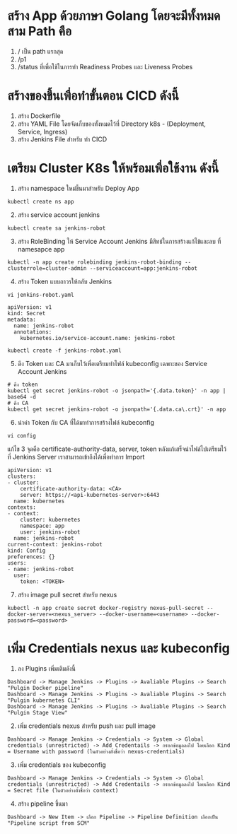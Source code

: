 # สร้าง App ด้วยภาษา Golang โดยจะมีทั้งหมดสาม Path คือ
1. / เป็น path แรกสุด
2. /p1
3. /status ที่เพื่อใช้ในการทำ Readiness Probes และ Liveness Probes

# สร้างของขึ้นเพื่อทำขั้นตอน CICD ดังนี้ 
1. สร้าง Dockerfile
2. สร้าง YAML File โดยจัดเก็บของทั้งหมดไว้ที่ Directory k8s - (Deployment, Service, Ingress)
3. สร้าง Jenkins File สำหรับ ทำ CICD

# เตรียม Cluster K8s ให้พร้อมเพื่อใช้งาน ดังนี้
1. สร้าง namespace ใหม่ขึ้นมาสำหรับ Deploy App
```
kubectl create ns app
```

2. สร้าง service account jenkins
```
kubectl create sa jenkins-robot
```

3. สร้าง RoleBinding ให้ Service Account Jenkins มีสิทธ์ในการสร้างแก้ไข้และลบ ที่ namesapce app
```
kubectl -n app create rolebinding jenkins-robot-binding --clusterrole=cluster-admin --serviceaccount=app:jenkins-robot
```

4. สร้าง Token แบบถาวรให้กลับ Jenkins
```
vi jenkins-robot.yaml
```
```
apiVersion: v1
kind: Secret
metadata:
  name: jenkins-robot
  annotations:
    kubernetes.io/service-account.name: jenkins-robot
```
```
kubectl create -f jenkins-robot.yaml
```
5. ดึง Token และ CA มาเก็บไว้เพื่อเตรียมทำไฟล์ kubeconfig เฉพาะของ Service Account Jenkins
```
# ดึง token
kubectl get secret jenkins-robot -o jsonpath='{.data.token}' -n app | base64 -d
# ดึง CA
kubectl get secret jenkins-robot -o jsonpath='{.data.ca\.crt}' -n app
```
6. นำค่า Token กับ CA ที่ได้มาทำการสร้างไฟล์ kubeconfig 
```
vi config
```
แก้ไข 3 จุดคือ certificate-authority-data, server, token หลังแก้เสร็จนำไฟล์ไปเตรียมไว้ ที่ Jenkins Server เราสามารถเข้าถึงได้เพื่อทำการ Import
```
apiVersion: v1
clusters:
- cluster:
    certificate-authority-data: <CA>
    server: https://<api-kubernetes-server>:6443
  name: kubernetes
contexts:
- context:
    cluster: kubernetes
    namespace: app
    user: jenkins-robot
  name: jenkins-robot
current-context: jenkins-robot
kind: Config
preferences: {}
users:
- name: jenkins-robot
  user:
    token: <TOKEN>
```
7. สร้าง image pull secret สำหรับ nexus
```
kubectl -n app create secret docker-registry nexus-pull-secret --docker-server=<nexus_server> --docker-username=<username> --docker-password=<password>
```

# เพิ่ม Credentials nexus และ kubeconfig 
1. ลง Plugins เพิ่มเติมดังนี้
```
Dashboard -> Manage Jenkins -> Plugins -> Avaliable Plugins -> Search "Pulgin Docker pipeline"
Dashboard -> Manage Jenkins -> Plugins -> Avaliable Plugins -> Search "Pulgin kubernetes CLI"
Dashboard -> Manage Jenkins -> Plugins -> Avaliable Plugins -> Search "Pulgin Stage View"
```
2. เพิ่ม credentials nexus สำหรับ push และ pull image
```
Dashboard -> Manage Jenkins -> Credentials -> System -> Global credentials (unrestricted) -> Add Credentails -> กรอกข้อมูลลงไป โดยเลือก Kind = Username with password (ในตัวอย่างตั้งชื่อว่า nexus-credentials)
```
3. เพิ่ม credentials ของ kubeconfig
```
Dashboard -> Manage Jenkins -> Credentials -> System -> Global credentials (unrestricted) -> Add Credentails -> กรอกข้อมูลลงไป โดยเลือก Kind = Secret file (ในตัวอย่างตั้งชื่อว่า context)
```
4. สร้าง pipeline ขึ้นมา
```
Dashboard -> New Item -> เลือก Pipeline -> Pipeline Definition เลือกเป็น "Pipeline script from SCM"
```
